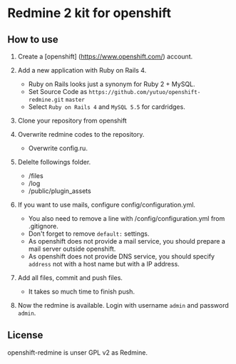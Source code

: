Redmine 2 kit for openshift
=========================

How to use
----------

1. Create a [openshift] (https://www.openshift.com/) account.
2. Add a new application with Ruby on Rails 4.
    * Ruby on Rails looks just a synonym for Ruby 2 + MySQL.
    * Set Source Code as `https://github.com/yutuo/openshift-redmine.git` `master`
    * Select `Ruby on Rails 4` and `MySQL 5.5` for cardridges.

3. Clone your repository from openshift

4. Overwrite redmine codes to the repository.
    * Overwrite config.ru.

5. Delelte followings folder.
    * /files
    * /log
    * /public/plugin_assets

6. If you want to use mails, configure config/configuration.yml.
    * You also need to remove a line with /config/configuration.yml from .gitignore.
    * Don't forget to remove `default:` settings.
    * As openshift does not provide a mail service, you should prepare a mail server outside openshift.
    * As openshift does not provide DNS service, you should specify `address` not with a host name but with a IP address.

8. Add all files, commit and push files.
    * It takes so much time to finish push.

9. Now the redmine is available. Login with username `admin` and password `admin`.

License
-------

openshift-redmine is unser GPL v2 as Redmine.
